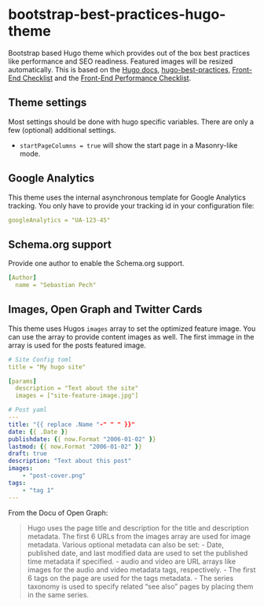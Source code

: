 # bootstrap-best-practices-hugo-theme

Bootstrap based Hugo theme which provides out of the box best practices like performance and SEO readiness. Featured images will be resized automatically. This is based on the [Hugo docs](https://gohugo.io/templates/homepage/), [hugo-best-practices](https://github.com/spech66/hugo-best-practices), [Front-End Checklist](https://github.com/thedaviddias/Front-End-Checklist) and the [Front-End Performance Checklist](https://github.com/thedaviddias/Front-End-Performance-Checklist).

## Theme settings

Most settings should be done with hugo specific variables. There are only a few (optional) additional settings.

* `startPageColumns = true` will show the start page in a Masonry-like mode.

## Google Analytics

This theme uses the internal asynchronous template for Google Analytics tracking. You only have to provide your tracking id in your configuration file:

```yaml
googleAnalytics = "UA-123-45"
```

## Schema.org support

Provide one author to enable the Schema.org support.

```yaml
[Author]  
  name = "Sebastian Pech"
```

## Images, Open Graph and Twitter Cards

This theme uses Hugos `images` array to set the optimized feature image. You can use the array to provide content images as well. The first immage in the array is used for the posts featured image.

```yaml
# Site Config toml
title = "My hugo site"

[params]
  description = "Text about the site"
  images = ["site-feature-image.jpg"]

# Post yaml
---
title: "{{ replace .Name "-" " " }}"
date: {{ .Date }}
publishdate: {{ now.Format "2006-01-02" }}
lastmod: {{ now.Format "2006-01-02" }}
draft: true
description: "Text about this post"
images:
    - "post-cover.png"
tags:
    - "tag 1"
---
```

From the Docu of Open Graph:
> Hugo uses the page title and description for the title and description metadata. The first 6 URLs from the images array are used for image metadata.
> Various optional metadata can also be set: - Date, published date, and last modified data are used to set the published time metadata if specified.
> \- audio and video are URL arrays like images for the audio and video metadata tags, respectively. - The first 6 tags on the page are used for the tags metadata. - The series taxonomy is used to specify related “see also” pages by placing them in the same series.